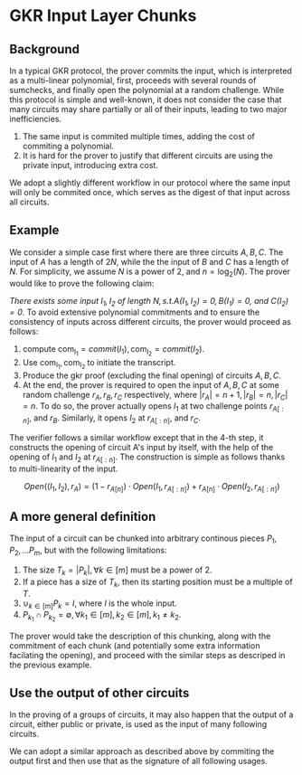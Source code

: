 # GKR Input Layer Chunks

## Background
In a typical GKR protocol, the prover commits the input, which is interpreted as a multi-linear polynomial, first, proceeds with several rounds of sumchecks, and finally open the polynomial at a random challenge. While this protocol is simple and well-known, it does not consider the case that many circuits may share partially or all of their inputs, leading to two major inefficiencies.

1. The same input is commited multiple times, adding the cost of commiting a polynomial.
2. It is hard for the prover to justify that different circuits are using the private input, introducing extra cost.

We adopt a slightly different workflow in our protocol where the same input will only be commited once, which serves as the digest of that input across all circuits. 

## Example
We consider a simple case first where there are three circuits $A, B, C$. The input of $A$ has a length of $2N$, while the the input of $B$ and $C$ has a length of $N$. For simplicity, we assume $N$ is a power of 2, and $n = \log_2(N)$. The prover would like to prove the following claim:

*There exists some input $I_1, I_2$ of length $N, s.t. A(I_1, I_2) = 0, B(I_1) = 0$, and $C(I_2) = 0$*. To avoid extensive polynomial commitments and to ensure the consistency of inputs across different circuits, the prover would proceed as follows:

1. compute $\mathsf{com_{I_1}} = commit(I_1), \mathsf{com_{I_2}} = commit(I_2)$.
2. Use $\mathsf{com_{I_1}}, \mathsf{com_{I_2}}$ to initiate the transcript.
3. Produce the gkr proof (excluding the final opening) of circuits $A, B, C$.
4. At the end, the prover is required to open the input of $A, B, C$ at some random challenge $r_A, r_B, r_C$ respectively, where $|r_A| = n + 1, |r_B| = n, |r_C| = n$. To do so, the prover actually opens $I_1$ at two challenge points ${r_A}_{[:n]}$, and $r_B$. Similarly, it opens $I_2$ at ${r_A}_{[:n]}$, and $r_C$.

The verifier follows a similar workflow except that in the 4-th step, it constructs the opening of circuit A's input by itself, with the help of the opening of $I_1$ and $I_2$ at ${r_A}_{[:n]}$. The construction is simple as follows thanks to multi-linearity of the input.

$$
Open((I_1, I_2), r_A) = (1 - {r_A}_{[n]}) \cdot Open(I_1, {r_A}_{[:n]}) + {r_A}_{[n]}\cdot Open(I_2, {r_A}_{[:n]})
$$

## A more general definition
The input of a circuit can be chunked into arbitrary continous pieces $P_1, P_2, ... P_m$, but with the following limitations:

1. The size $T_k=|P_k|, \forall k\in[m]$ must be a power of 2.
2. If a piece has a size of $T_k$, then its starting position must be a multiple of $T$.
3. $\cup_{k\in[m]} P_k = I$, where $I$ is the whole input.
4. $P_{k_1} \cap P_{k_2} = \emptyset, \forall k_1 \in [m], k_2 \in [m], k_1 \neq k_2$.

The prover would take the description of this chunking, along with the commitment of each chunk (and potentially some extra information facilating the opening), and proceed with the similar steps as descriped in the previous example.

## Use the output of other circuits 
In the proving of a groups of circuits, it may also happen that the output of a circuit, either public or private, is used as the input of many following circuits. 

We can adopt a similar approach as described above by commiting the output first and then use that as the signature of all following usages.
